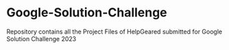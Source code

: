 # Google-Solution-Challenge
Repository contains all the Project Files of HelpGeared submitted for Google Solution Challenge 2023
